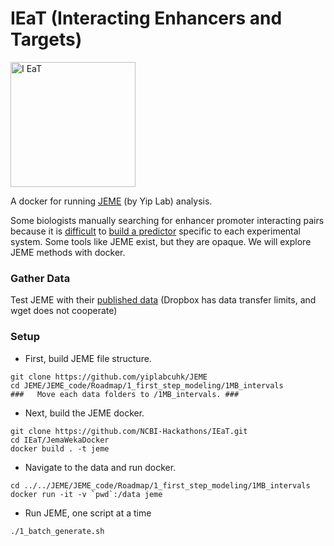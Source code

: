 #  IEaT (Interacting Enhancers and Targets)

<img src="https://orig00.deviantart.net/605a/f/2012/333/0/c/panda_eating_watermelon_by_audiessy-d5ko3ut.png" alt="I EaT" width="200">

A docker for running [JEME](https://github.com/yiplabcuhk/JEME) (by Yip Lab) analysis.

Some biologists manually searching for enhancer promoter interacting pairs because it is [difficult](https://github.com/NCBI-Hackathons/enhancertargets/blob/master/TroubleShooting.md) to [build a predictor](https://docs.google.com/presentation/d/1smCxGFrgfo06YGImBy1E2dL7s6jyneLsxz3GwmQHQYE/edit?usp=sharing) specific to each experimental system. Some tools like JEME exist, but they are opaque. We will explore JEME methods with docker.

### Gather Data
Test JEME with their [published data](https://www.dropbox.com/sh/wjyqyog3p5d33kh/AABUY-OSsV8CQD4TFPRGzp8Na?dl=0)
(Dropbox has data transfer limits, and wget does not cooperate)

### Setup
- First, build JEME file structure.
```
git clone https://github.com/yiplabcuhk/JEME
cd JEME/JEME_code/Roadmap/1_first_step_modeling/1MB_intervals
###   Move each data folders to /1MB_intervals. ###
```

- Next, build the JEME docker.
```
git clone https://github.com/NCBI-Hackathons/IEaT.git
cd IEaT/JemaWekaDocker
docker build . -t jeme
```
- Navigate to the data and run docker.
```
cd ../../JEME/JEME_code/Roadmap/1_first_step_modeling/1MB_intervals
docker run -it -v `pwd`:/data jeme
```
- Run JEME, one script at a time
```
./1_batch_generate.sh
```


